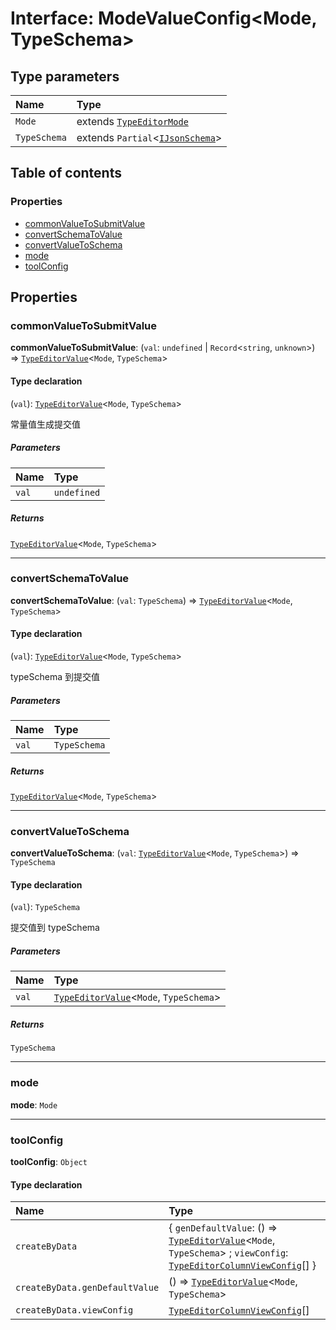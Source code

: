 # Interface: ModeValueConfig\<Mode, TypeSchema>

## Type parameters

| Name | Type |
| :------ | :------ |
| `Mode` | extends [`TypeEditorMode`](/en/auto-docs/type-editor/types/TypeEditorMode.md) |
| `TypeSchema` | extends `Partial`<[`IJsonSchema`](/en/auto-docs/type-editor/interfaces/IJsonSchema.md)> |

## Table of contents

### Properties

* [commonValueToSubmitValue](/en/auto-docs/type-editor/interfaces/ModeValueConfig.md#commonvaluetosubmitvalue)
* [convertSchemaToValue](/en/auto-docs/type-editor/interfaces/ModeValueConfig.md#convertschematovalue)
* [convertValueToSchema](/en/auto-docs/type-editor/interfaces/ModeValueConfig.md#convertvaluetoschema)
* [mode](/en/auto-docs/type-editor/interfaces/ModeValueConfig.md#mode)
* [toolConfig](/en/auto-docs/type-editor/interfaces/ModeValueConfig.md#toolconfig)

## Properties

### commonValueToSubmitValue

**commonValueToSubmitValue**: (`val`: `undefined` | `Record`<`string`, `unknown`>) => [`TypeEditorValue`](/en/auto-docs/type-editor/types/TypeEditorValue.md)<`Mode`, `TypeSchema`>

#### Type declaration

(`val`): [`TypeEditorValue`](/en/auto-docs/type-editor/types/TypeEditorValue.md)<`Mode`, `TypeSchema`>

常量值生成提交值

##### Parameters

| Name | Type |
| :------ | :------ |
| `val` | `undefined` | `Record`<`string`, `unknown`> |

##### Returns

[`TypeEditorValue`](/en/auto-docs/type-editor/types/TypeEditorValue.md)<`Mode`, `TypeSchema`>

***

### convertSchemaToValue

**convertSchemaToValue**: (`val`: `TypeSchema`) => [`TypeEditorValue`](/en/auto-docs/type-editor/types/TypeEditorValue.md)<`Mode`, `TypeSchema`>

#### Type declaration

(`val`): [`TypeEditorValue`](/en/auto-docs/type-editor/types/TypeEditorValue.md)<`Mode`, `TypeSchema`>

typeSchema 到提交值

##### Parameters

| Name | Type |
| :------ | :------ |
| `val` | `TypeSchema` |

##### Returns

[`TypeEditorValue`](/en/auto-docs/type-editor/types/TypeEditorValue.md)<`Mode`, `TypeSchema`>

***

### convertValueToSchema

**convertValueToSchema**: (`val`: [`TypeEditorValue`](/en/auto-docs/type-editor/types/TypeEditorValue.md)<`Mode`, `TypeSchema`>) => `TypeSchema`

#### Type declaration

(`val`): `TypeSchema`

提交值到 typeSchema

##### Parameters

| Name | Type |
| :------ | :------ |
| `val` | [`TypeEditorValue`](/en/auto-docs/type-editor/types/TypeEditorValue.md)<`Mode`, `TypeSchema`> |

##### Returns

`TypeSchema`

***

### mode

**mode**: `Mode`

***

### toolConfig

**toolConfig**: `Object`

#### Type declaration

| Name | Type |
| :------ | :------ |
| `createByData` | { `genDefaultValue`: () => [`TypeEditorValue`](/en/auto-docs/type-editor/types/TypeEditorValue.md)<`Mode`, `TypeSchema`> ; `viewConfig`: [`TypeEditorColumnViewConfig`](/en/auto-docs/type-editor/interfaces/TypeEditorColumnViewConfig.md)\[]  } |
| `createByData.genDefaultValue` | () => [`TypeEditorValue`](/en/auto-docs/type-editor/types/TypeEditorValue.md)<`Mode`, `TypeSchema`> |
| `createByData.viewConfig` | [`TypeEditorColumnViewConfig`](/en/auto-docs/type-editor/interfaces/TypeEditorColumnViewConfig.md)\[] |
